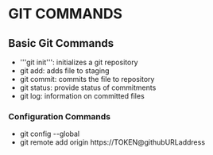 # GIT COMMANDS
## Basic Git Commands

- '''git init''': initializes a git repository
- git add: adds file to staging
- git commit: commits the file to repository
- git status: provide status of commitments
- git log: information on committed files

### Configuration Commands
- git config --global
- git remote add origin https://TOKEN@githubURLaddress

